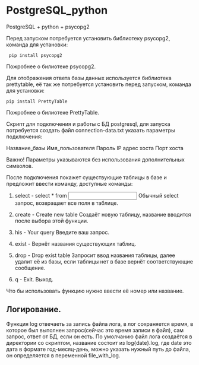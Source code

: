 # PostgreSQL_python

PostgreSQL + python + psycopg2

Перед запуском потребуется установить библиотеку psycopg2, команда для установки:

<code> pip install psycopg2 </code>

<a src="https://pypi.org/project/psycopg2/">Пожробнее о билиотеке psycopg2.</a>

Для отображения ответа базы данных используется библиотека prettytable, 
её так же потребуется установить перед запуском, команда для установки:

<code>pip install PrettyTable</code>

<a src="https://pypi.org/project/PrettyTable/">Пожробнее о билиотеке PrettyTable.</a>

Скрипт для подключения и работы с БД postgresql, для запуска потребуется создать файл 
connection-data.txt указать параметры подключения:

Название_базы
Имя_пользователя
Пароль
IP адрес хоста
Порт хоста

Важно! Параметры указываются без использования дополнительных символов.

После подключения покажет существующие таблицы в базе и предложит ввести команду, доступные команды:

1. select - select * from <Input table name>
Обычный select запрос, возвращает все поля в таблице.  

2. create - Create new table
Создаёт новую таблицу, название вводится после выбора этой функции.

3. his - Your query
Введите ваш запрос.

4. exist - Вернёт названия существующих таблиц.

5. drop - Drop exist table
Запросит ввод названия таблицы, далее удалит её из базы, если таблицы нет в базе вернёт соответствующие сообщение.

6. q - Exit.
Выход.

Что бы использовать функцию нужно ввести её номер или название.


<h2>Логирование.</h2>

<p> Функция log отвечаеть за запись файла лога, в лог сохраняется время, в которое был выполнен запрос(сейчас это время записи в файл),
сам запрос, ответ от БД, если он есть. По умолчанию файл лога создаётся в директории со скриптом, название состоит из log{date}.log,
где date это дата в формате год-месяц-день, можно указать нужный путь до файла, он определяется в переменной file_with_log.</p>